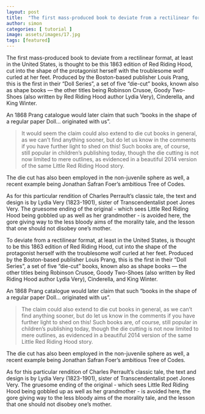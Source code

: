 ```yaml
---
layout: post
title:  "The first mass-produced book to deviate from a rectilinear format"
author: simon
categories: [ tutorial ]
image: assets/images/17.jpg
tags: [featured]
---
```

The first mass-produced book to deviate from a rectilinear format, at least in the United States, is thought to be this 1863 edition of Red Riding Hood, cut into the shape of the protagonist herself with the troublesome wolf curled at her feet. Produced by the Boston-based publisher Louis Prang, this is the first in their “Doll Series”, a set of five “die-cut” books, known also as shape books — the other titles being Robinson Crusoe, Goody Two-Shoes (also written by Red Riding Hood author Lydia Very), Cinderella, and King Winter. 

An 1868 Prang catalogue would later claim that such “books in the shape of a regular paper Doll... originated with us”. 

> It would seem the claim could also extend to die cut books in general, as we can’t find anything sooner, but do let us know in the comments if you have further light to shed on this! Such books are, of course, still popular in children’s publishing today, though the die cutting is not now limited to mere outlines, as evidenced in a beautiful 2014 version of the same Little Red Riding Hood story. 

The die cut has also been employed in the non-juvenile sphere as well, a recent example being Jonathan Safran Foer’s ambitious Tree of Codes. 

As for this particular rendition of Charles Perrault’s classic tale, the text and design is by Lydia Very (1823-1901), sister of Transcendentalist poet Jones Very. The gruesome ending of the original - which sees Little Red Riding Hood being gobbled up as well as her grandmother - is avoided here, the gore giving way to the less bloody aims of the morality tale, and the lesson that one should not disobey one’s mother.

To deviate from a rectilinear format, at least in the United States, is thought to be this 1863 edition of Red Riding Hood, cut into the shape of the protagonist herself with the troublesome wolf curled at her feet. Produced by the Boston-based publisher Louis Prang, this is the first in their “Doll Series”, a set of five “die-cut” books, known also as shape books — the other titles being Robinson Crusoe, Goody Two-Shoes (also written by Red Riding Hood author Lydia Very), Cinderella, and King Winter. 

An 1868 Prang catalogue would later claim that such “books in the shape of a regular paper Doll... originated with us”. 

> The claim could also extend to die cut books in general, as we can’t find anything sooner, but do let us know in the comments if you have further light to shed on this! Such books are, of course, still popular in children’s publishing today, though the die cutting is not now limited to mere outlines, as evidenced in a beautiful 2014 version of the same Little Red Riding Hood story. 

The die cut has also been employed in the non-juvenile sphere as well, a recent example being Jonathan Safran Foer’s ambitious Tree of Codes. 

As for this particular rendition of Charles Perrault’s classic tale, the text and design is by Lydia Very (1823-1901), sister of Transcendentalist poet Jones Very. The gruesome ending of the original - which sees Little Red Riding Hood being gobbled up as well as her grandmother - is avoided here, the gore giving way to the less bloody aims of the morality tale, and the lesson that one should not disobey one’s mother.